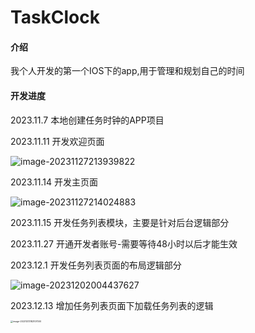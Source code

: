 # TaskClock

#### 介绍
我个人开发的第一个IOS下的app,用于管理和规划自己的时间 

#### 开发进度

2023.11.7 本地创建任务时钟的APP项目

2023.11.11 开发欢迎页面

![image-20231127213939822](https://p.ipic.vip/j3dsun.png)


2023.11.14 开发主页面

![image-20231127214024883](https://p.ipic.vip/a4jdkq.png)

2023.11.15 开发任务列表模块，主要是针对后台逻辑部分

2023.11.27 开通开发者账号-需要等待48小时以后才能生效

2023.12.1 开发任务列表页面的布局逻辑部分

![image-20231202004437627](https://p.ipic.vip/rn7n5y.png)

2023.12.13 增加任务列表页面下加载任务列表的逻辑

<img src="https://p.ipic.vip/btp9jz.png" alt="image-20231213182107000" style="zoom: 25%;" />
